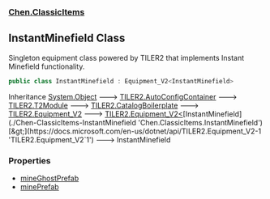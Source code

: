 
### [Chen.ClassicItems](./Chen-ClassicItems 'Chen.ClassicItems')

## InstantMinefield Class
Singleton equipment class powered by TILER2 that implements Instant Minefield functionality.  
```csharp
public class InstantMinefield : Equipment_V2<InstantMinefield>
```
Inheritance [System.Object](https://docs.microsoft.com/en-us/dotnet/api/System.Object 'System.Object') &#129106; [TILER2.AutoConfigContainer](https://docs.microsoft.com/en-us/dotnet/api/TILER2.AutoConfigContainer 'TILER2.AutoConfigContainer') &#129106; [TILER2.T2Module](https://docs.microsoft.com/en-us/dotnet/api/TILER2.T2Module 'TILER2.T2Module') &#129106; [TILER2.CatalogBoilerplate](https://docs.microsoft.com/en-us/dotnet/api/TILER2.CatalogBoilerplate 'TILER2.CatalogBoilerplate') &#129106; [TILER2.Equipment_V2](https://docs.microsoft.com/en-us/dotnet/api/TILER2.Equipment_V2 'TILER2.Equipment_V2') &#129106; [TILER2.Equipment_V2&lt;](https://docs.microsoft.com/en-us/dotnet/api/TILER2.Equipment_V2-1 'TILER2.Equipment_V2`1')[InstantMinefield](./Chen-ClassicItems-InstantMinefield 'Chen.ClassicItems.InstantMinefield')[&gt;](https://docs.microsoft.com/en-us/dotnet/api/TILER2.Equipment_V2-1 'TILER2.Equipment_V2`1') &#129106; InstantMinefield  

### Properties
- [mineGhostPrefab](./Chen-ClassicItems-InstantMinefield-mineGhostPrefab 'Chen.ClassicItems.InstantMinefield.mineGhostPrefab')
- [minePrefab](./Chen-ClassicItems-InstantMinefield-minePrefab 'Chen.ClassicItems.InstantMinefield.minePrefab')
